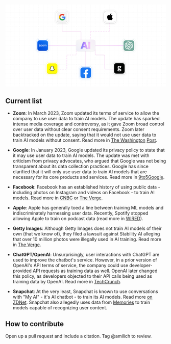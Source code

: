 
![Companies training AI on user data](https://github.com/skiff-org/skiff-org.github.io/blob/main/blogs/aiblog.png?raw=true)

## Current list

-   **Zoom**: In March 2023, Zoom updated its terms of service to allow the company to use user data to train AI models. The update has sparked intense media coverage and controversy, as it gave Zoom broad control over user data without clear consent requirements. Zoom later backtracked on the update, saying that it would not use user data to train AI models without consent. Read more in [The Washington](https://www.washingtonpost.com/politics/2023/08/08/zooms-privacy-tweaks-stoke-fears-that-its-calls-will-be-used-train-ai/) [Post](https://www.washingtonpost.com/politics/2023/08/08/zooms-privacy-tweaks-stoke-fears-that-its-calls-will-be-used-train-ai/).

-   **Google**: In January 2023, Google updated its privacy policy to state that it may use user data to train AI models. The update was met with criticism from privacy advocates, who argued that Google was not being transparent about its data collection practices. Google has since clarified that it will only use user data to train AI models that are necessary for its core products and services. Read more in [9to5Google](https://9to5google.com/2023/07/03/google-privacy-policy-ai-training-data/).

-   **Facebook**: Facebook has an established history of using public data - including photos on Instagram and videos on Facebook - to train AI models. Read more in [CNBC](https://www.cnbc.com/2021/03/04/facebook-trains-ai-to-see-using-1-billion-public-instagram-photos-.html) or [The Verge](https://www.theverge.com/2021/3/12/22326975/facebook-training-ai-public-videos-digital-memories).

-  **Apple**: Apple has generally toed a line between training ML models and indiscriminately harnessing user data. Recently, Spotify stopped allowing Apple to train on podcast data (read more in [WIRED](https://www.wired.com/story/apple-spotify-audiobook-narrators-ai-contract/)).

-   **Getty Images**: Although Getty Images does not train AI models of their own (that we know of), they filed a lawsuit against Stability AI alleging that over 10 million photos were illegally used in AI training. Read more in [The Verge](https://www.theverge.com/2023/2/6/23587393/ai-art-copyright-lawsuit-getty-images-stable-diffusion).

-   **ChatGPT/OpenAI**: Unsurprisingly, user interactions with ChatGPT are used to improve the chatbot's service. However, in a prior version of OpenAI's API terms of service, the company could use developer-provided API requests as training data as well. OpenAI later changed this policy, as developers objected to their API calls being used as training data by OpenAI. Read more in [TechCrunch](https://techcrunch.com/2023/03/01/addressing-criticism-openai-will-no-longer-use-customer-data-to-train-its-models-by-default/).

-   **Snapchat**: At the very least, Snapchat is known to use conversations with "My AI" - it's AI chatbot - to train its AI models. Read more [on ZDNet](https://www.zdnet.com/article/do-you-use-snapchats-ai-chatbot-heres-the-data-its-pulling-from-you/). Snapchat also allegedly uses data from [Memories](https://dot.la/what-data-does-snapchat-collect-2658631894.html) to train models capable of recognizing user content.
## How to contribute

Open up a pull request and include a citation. Tag @amilich to review.

